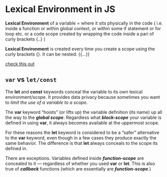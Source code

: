 # Lexical Environment in JS

**Lexical Environment** of a variable = where it sits physically in the code \( i.e. inside a function or within global context, or within some if statement or for loop etc. or a code scope created by wrapping the code inside a pari of curly brackets {..} \)

**Lexical Environment** is created every time you create a scope using the curly brackets {}. It can be nested: {{…}}

[check this out](https://medium.com/@js_tut/javascript-tutorial-lexical-environment-3ee161bb2295)

## `var` vs `let/const`

The **let** and **const** keywords conceal the variable to its own lexical environment/scope. It provides data privacy because sometimes you want to _limit the use of a variable to a scope_.

The **var** keyword “hoists” \(or lifts up\) the variable definition \(its name\) up all the way to the _**global scope**_. Regardless what _**block-scope**_ your variable is defined in using **var**, it always becomes available at the uppermost scope.

For these reasons the **let** keyword is considered to be a “safer” alternative to the **var** keyword, even though in a few cases they produce exactly the same behavior. The difference is that **let** always conceals to the scope its defined in.

There are exceptions. Variables defined inside _**function-scope**_ are concealed to it — regardless of whether you used **var** or **let**. This is also true of _**callback**_ functions \(which are essentially are _**function-scope**_.\)





